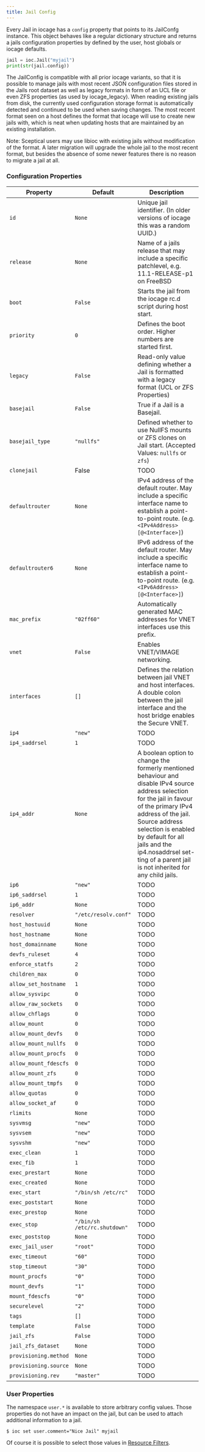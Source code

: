 ```yaml
---
title: Jail Config
---
```

Every Jail in iocage has a `config` property that points to its JailConfg instance.
This object behaves like a regular dictionary structure and returns a jails configuration properties by defined by the user, host globals or iocage defaults.

```python
jail = ioc.Jail("myjail")
print(str(jail.config))
```

The JailConfig is compatible with all prior iocage variants, so that it is possible to manage jails with most recent JSON configuration files stored in the Jails root dataset as well as legacy formats in form of an UCL file or even ZFS properties (as used by iocage_legacy).
When reading existing jails from disk, the currently used configuration storage format is automatically detected and continued to be used when saving changes.
The most recent format seen on a host defines the format that iocage will use to create new jails with, which is neat when updating hosts that are maintained by an existing installation.

Note: Sceptical users may use libioc with existing jails without modification of the format.
A later migration will upgrade the whole jail to the most recent format, but besides the absence of some newer features there is no reason to migrate a jail at all.

### Configuration Properties

| Property                | Default                       | Description   |
|-------------------------|-------------------------------|---------------|
| `id`                    | `None`                          | Unique jail identifier. (In older versions of iocage this was a random UUID.) |
| `release`               | `None`                          | Name of a jails release that may include a specific patchlevel, e.g. 11.1-RELEASE-p1 on FreeBSD |
| `boot`                  | `False`                         | Starts the jail from the iocage rc.d script during host start.          |
| `priority`              | `0`                             | Defines the boot order. Higher numbers are started first.          |
| `legacy`                | `False`                         | Read-only value defining whether a Jail is formatted with a legacy format (UCL or ZFS Properties) |
| `basejail`              | `False`                         | True if a Jail is a Basejail.          |
| `basejail_type`         | `"nullfs"`                      | Defined whether to use NullFS mounts or ZFS clones on Jail start. (Accepted Values: `nullfs` or `zfs`) |
| `clonejail`             | False                         | TODO          |
| `defaultrouter`         | `None`                          | IPv4 address of the default router. May include a specific interface name to establish a point-to-point route. (e.g. `<IPv4Address>[@<Interface>]`) |
| `defaultrouter6`        | `None`                          | IPv6 address of the default router. May include a specific interface name to establish a point-to-point route. (e.g. `<IPv6Address>[@<Interface>]`) |
| `mac_prefix`            | `"02ff60"`                      | Automatically generated MAC addresses for VNET interfaces use this prefix. |
| `vnet`                  | `False`                         | Enables VNET/VIMAGE networking. |
| `interfaces`            | `[]`                            | Defines the relation between jail VNET and host interfaces. A double colon between the jail interface and the host bridge enables the Secure VNET. |
| `ip4`                   | `"new"`                         | TODO          |
| `ip4_saddrsel`          | `1`                             | TODO          |
| `ip4_addr`              | `None`                          | A boolean option to change the formerly mentioned behaviour and disable IPv4 source address selection for the jail in favour of the primary IPv4 address of the jail. Source address selection is enabled by default for all jails and the ip4.nosaddrsel set- ting of a parent jail is not inherited for any child jails. |
| `ip6`                   | `"new"`                         | TODO          |
| `ip6_saddrsel`          | `1`                             | TODO          |
| `ip6_addr`              | `None`                          | TODO          |
| `resolver`              | `"/etc/resolv.conf"`            | TODO          |
| `host_hostuuid`         | `None`                          | TODO          |
| `host_hostname`         | `None`                          | TODO          |
| `host_domainname`       | `None`                          | TODO          |
| `devfs_ruleset`         | `4`                             | TODO          |
| `enforce_statfs`        | `2`                             | TODO          |
| `children_max`          | `0`                             | TODO          |
| `allow_set_hostname`    | `1`                             | TODO          |
| `allow_sysvipc`         | `0`                             | TODO          |
| `allow_raw_sockets`     | `0`                             | TODO          |
| `allow_chflags`         | `0`                             | TODO          |
| `allow_mount`           | `0`                             | TODO          |
| `allow_mount_devfs`     | `0`                             | TODO          |
| `allow_mount_nullfs`    | `0`                             | TODO          |
| `allow_mount_procfs`    | `0`                             | TODO          |
| `allow_mount_fdescfs`   | `0`                             | TODO          |
| `allow_mount_zfs`       | `0`                             | TODO          |
| `allow_mount_tmpfs`     | `0`                             | TODO          |
| `allow_quotas`          | `0`                             | TODO          |
| `allow_socket_af`       | `0`                             | TODO          |
| `rlimits`               | `None`                          | TODO          |
| `sysvmsg`               | `"new"`                         | TODO          |
| `sysvsem`               | `"new"`                         | TODO          |
| `sysvshm`               | `"new"`                         | TODO          |
| `exec_clean`            | `1`                             | TODO          |
| `exec_fib`              | `1`                             | TODO          |
| `exec_prestart`         | `None`                          | TODO          |
| `exec_created`          | `None`                          | TODO          |
| `exec_start`            | `"/bin/sh /etc/rc"`             | TODO          |
| `exec_poststart`        | `None`                          | TODO          |
| `exec_prestop`          | `None`                          | TODO          |
| `exec_stop`             | `"/bin/sh /etc/rc.shutdown"`    | TODO          |
| `exec_poststop`         | `None`                          | TODO          |
| `exec_jail_user`        | `"root"`                        | TODO          |
| `exec_timeout`          | `"60"`                          | TODO          |
| `stop_timeout`          | `"30"`                          | TODO          |
| `mount_procfs`          | `"0"`                           | TODO          |
| `mount_devfs`           | `"1"`                           | TODO          |
| `mount_fdescfs`         | `"0"`                           | TODO          |
| `securelevel`           | `"2"`                           | TODO          |
| `tags`                  | `[]`                            | TODO          |
| `template`              | `False`                         | TODO          |
| `jail_zfs`              | `False`                         | TODO          |
| `jail_zfs_dataset`      | `None`                          | TODO          |
| `provisioning.method`   | `None`                          | TODO          |
| `provisioning.source`   | `None`                          | TODO          |
| `provisioning.rev`      | `"master"`                      | TODO          |

### User Properties

The namespace `user.*` is available to store arbitrary config values. Those properties do not have an impact on the jail, but can be used to attach additional information to a jail.

```shell-session
$ ioc set user.comment="Nice Jail" myjail
```

Of course it is possible to select those values in [Resource Filters](../resource-filters/).
